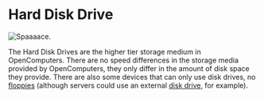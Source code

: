 # Hard Disk Drive

![Spaaaace.](oredict:oc:hdd1)

The Hard Disk Drives are the higher tier storage medium in OpenComputers. There are no speed differences in the storage media provided by OpenComputers, they only differ in the amount of disk space they provide. There are also some devices that can only use disk drives, no [floppies](floppy.md) (although servers could use an external [disk drive](../block/diskDrive.md), for example).
